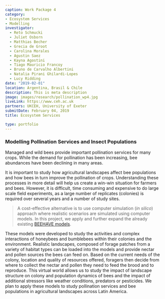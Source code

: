 ```yaml
---
caption: Work Package 4
category:
- Ecosystem Services
- Modelling
investigator: 
  - Reto Schmucki
  - Juliet Osborn
  - Matthias Becher
  - Grecia de Groot
  - Carolina Morales
  - Agustin Saez
  - Kayna Agostini
  - Tiago Mauricio Francoy
  - Bruno de Carvalho Albertini
  - Natalia Pirani Ghilardi-Lopes
  - Lucy Ridding
date: "2019-02-01"
location: Argentina, Brasil & Chile
description: This is meta description
image: images/research/pollination_wp4.jpg
liveLink: https://www.ceh.ac.uk
partners: UKCEH, University of Exeter
submitDate: February 04, 2019
title: Ecosystem Services

type: portfolio
---
```

### Modelling Pollination Services and Insect Populations

Managed and wild bees provide important pollination services for many crops. While the demand for pollination has been increasing, bee abundances have been declining in many areas.

It is important to study how agricultural landscapes affect bee populations and how bees in turn improve the pollination of crops. Understanding these processes in more detail will help us create a win-win situation for farmers and bees. However, it is difficult, time consuming and expensive to do large scale field experiments, as a large number of replicates (colonies) is required over several years and a number of study sites. 

> A cost-effective alternative is to use computer simulation (*in silico*) approach where realistic scenarios are simulated using computer models. In this project, we apply and further expand the already existing [BEEHAVE models](http://beehave-model.net/).

These models were developed to study the activities and complex interactions of honeybees and bumblebees within their colonies and the environment.  Realistic landscapes, composed of forage patches from a variety of habitat types can be loaded into the models and provide nectar and pollen sources the bees can feed on. Based on the current needs of the colony, location and quality of resources offered, foragers then decide from where to collect the nectar and pollen they need to feed the brood and to reproduce. This virtual world allows us to study the impact of landscape structure on colony and population dynamics of bees and the impact of additional stressors like weather conditions, predators or pesticides. We plan to apply these models to study pollination services and bee populations in agricultural landscapes across Latin America.
